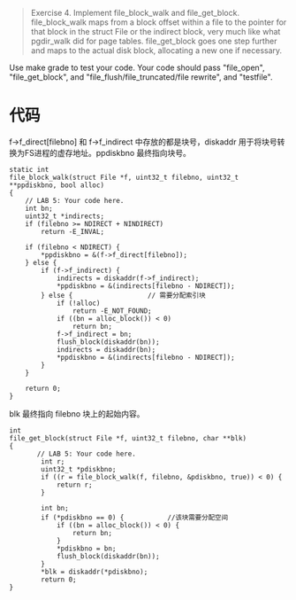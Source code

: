 >Exercise 4. Implement file_block_walk and file_get_block. file_block_walk maps from a block offset within a file to the pointer for that block in the struct File or the indirect block, very much like what pgdir_walk did for page tables. file_get_block goes one step further and maps to the actual disk block, allocating a new one if necessary.

Use make grade to test your code. Your code should pass "file_open", "file_get_block", and "file_flush/file_truncated/file rewrite", and "testfile".

# 代码

f->f_direct[filebno] 和 f->f_indirect 中存放的都是块号，diskaddr 用于将块号转换为FS进程的虚存地址。ppdiskbno 最终指向块号。
```
static int
file_block_walk(struct File *f, uint32_t filebno, uint32_t **ppdiskbno, bool alloc)
{
    // LAB 5: Your code here.
    int bn;
    uint32_t *indirects;
    if (filebno >= NDIRECT + NINDIRECT)
        return -E_INVAL;

    if (filebno < NDIRECT) {
        *ppdiskbno = &(f->f_direct[filebno]);
    } else {
        if (f->f_indirect) {
            indirects = diskaddr(f->f_indirect);
            *ppdiskbno = &(indirects[filebno - NDIRECT]);
        } else {                   // 需要分配索引块
            if (!alloc)
                return -E_NOT_FOUND;
            if ((bn = alloc_block()) < 0)
                return bn;
            f->f_indirect = bn;
            flush_block(diskaddr(bn));
            indirects = diskaddr(bn);
            *ppdiskbno = &(indirects[filebno - NDIRECT]);
        }
    }

    return 0;
}
```

blk 最终指向 filebno 块上的起始内容。
```
int
file_get_block(struct File *f, uint32_t filebno, char **blk)
{
       // LAB 5: Your code here.
        int r;
        uint32_t *pdiskbno;
        if ((r = file_block_walk(f, filebno, &pdiskbno, true)) < 0) {
            return r;
        }

        int bn;
        if (*pdiskbno == 0) {           //该块需要分配空间
            if ((bn = alloc_block()) < 0) {
                return bn;
            }
            *pdiskbno = bn;
            flush_block(diskaddr(bn));
        }
        *blk = diskaddr(*pdiskbno);
        return 0;
}
```

